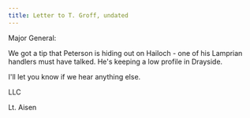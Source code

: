```yaml
---
title: Letter to T. Groff, undated
---
```

Major General:

We got a tip that Peterson is hiding out on Hailoch - one of his Lamprian handlers must have talked. He's keeping a low profile in Drayside. 

I'll let you know if we hear anything else.

LLC

Lt. Aisen

